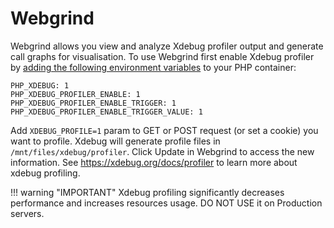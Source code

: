 # Webgrind

Webgrind allows you view and analyze Xdebug profiler output and generate call graphs for visualisation. To use Webgrind first enable Xdebug profiler by [adding the following environment variables](https://help.wodby.com/stacks/configuration) to your PHP container:

```
PHP_XDEBUG: 1
PHP_XDEBUG_PROFILER_ENABLE: 1
PHP_XDEBUG_PROFILER_ENABLE_TRIGGER: 1
PHP_XDEBUG_PROFILER_ENABLE_TRIGGER_VALUE: 1
```

Add `XDEBUG_PROFILE=1` param to GET or POST request (or set a cookie) you want to profile. Xdebug will generate profile files in `/mnt/files/xdebug/profiler`. Click Update in Webgrind to access the new information. See https://xdebug.org/docs/profiler to learn more about xdebug profiling.

!!! warning "IMPORTANT" 
    Xdebug profiling significantly decreases performance and increases resources usage. DO NOT USE it on Production servers.
